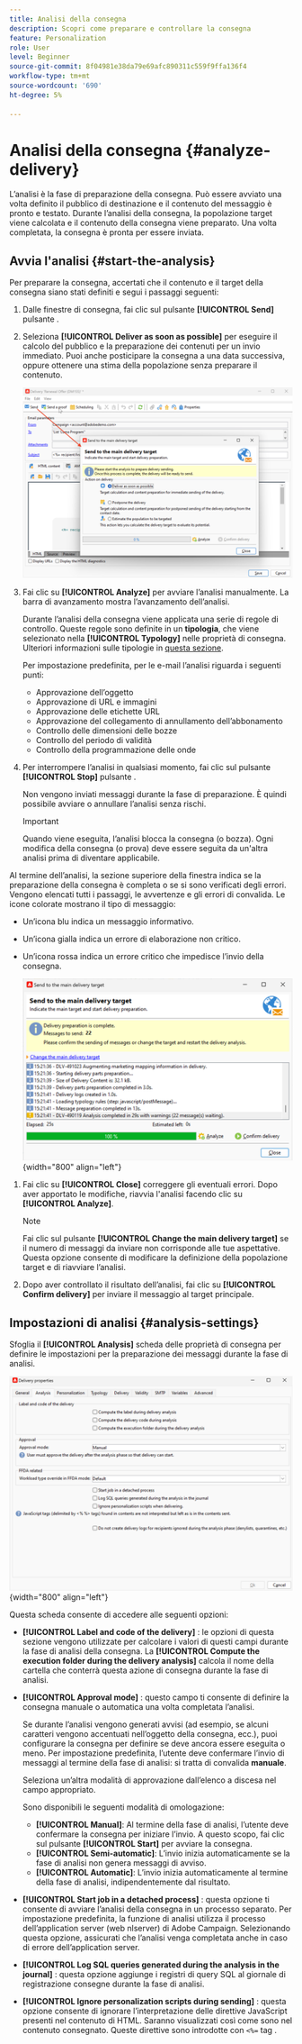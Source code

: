 ```yaml
---
title: Analisi della consegna
description: Scopri come preparare e controllare la consegna
feature: Personalization
role: User
level: Beginner
source-git-commit: 8f04981e38da79e69afc890311c559f9ffa136f4
workflow-type: tm+mt
source-wordcount: '690'
ht-degree: 5%

---
```


# Analisi della consegna {#analyze-delivery}

L’analisi è la fase di preparazione della consegna. Può essere avviato una volta definito il pubblico di destinazione e il contenuto del messaggio è pronto e testato. Durante l’analisi della consegna, la popolazione target viene calcolata e il contenuto della consegna viene preparato. Una volta completata, la consegna è pronta per essere inviata.

## Avvia l&#39;analisi {#start-the-analysis}

Per preparare la consegna, accertati che il contenuto e il target della consegna siano stati definiti e segui i passaggi seguenti:

1. Dalle finestre di consegna, fai clic sul pulsante **[!UICONTROL Send]** pulsante .
1. Seleziona **[!UICONTROL Deliver as soon as possible]** per eseguire il calcolo del pubblico e la preparazione dei contenuti per un invio immediato. Puoi anche posticipare la consegna a una data successiva, oppure ottenere una stima della popolazione senza preparare il contenuto.

   ![](assets/delivery-analysis-start.png)

1. Fai clic su **[!UICONTROL Analyze]** per avviare l’analisi manualmente. La barra di avanzamento mostra l’avanzamento dell’analisi.

   Durante l’analisi della consegna viene applicata una serie di regole di controllo. Queste regole sono definite in un **tipologia**, che viene selezionato nella **[!UICONTROL Typology]** nelle proprietà di consegna. Ulteriori informazioni sulle tipologie in [questa sezione](../../automation/campaign-opt/campaign-typologies.md).

   Per impostazione predefinita, per le e-mail l’analisi riguarda i seguenti punti:

   * Approvazione dell’oggetto
   * Approvazione di URL e immagini
   * Approvazione delle etichette URL
   * Approvazione del collegamento di annullamento dell’abbonamento
   * Controllo delle dimensioni delle bozze
   * Controllo del periodo di validità
   * Controllo della programmazione delle onde


1. Per interrompere l’analisi in qualsiasi momento, fai clic sul pulsante **[!UICONTROL Stop]** pulsante .

   Non vengono inviati messaggi durante la fase di preparazione. È quindi possibile avviare o annullare l’analisi senza rischi.

   >[!IMPORTANT]
   >
   >Quando viene eseguita, l’analisi blocca la consegna (o bozza). Ogni modifica della consegna (o prova) deve essere seguita da un&#39;altra analisi prima di diventare applicabile.

Al termine dell’analisi, la sezione superiore della finestra indica se la preparazione della consegna è completa o se si sono verificati degli errori. Vengono elencati tutti i passaggi, le avvertenze e gli errori di convalida. Le icone colorate mostrano il tipo di messaggio:

* Un’icona blu indica un messaggio informativo.
* Un’icona gialla indica un errore di elaborazione non critico.
* Un’icona rossa indica un errore critico che impedisce l’invio della consegna.

   ![](assets/delivery-analysis-results.png){width="800" align="left"}

1. Fai clic su **[!UICONTROL Close]** correggere gli eventuali errori. Dopo aver apportato le modifiche, riavvia l&#39;analisi facendo clic su **[!UICONTROL Analyze]**.

   >[!NOTE]
   >
   >Fai clic sul pulsante **[!UICONTROL Change the main delivery target]** se il numero di messaggi da inviare non corrisponde alle tue aspettative. Questa opzione consente di modificare la definizione della popolazione target e di riavviare l’analisi.

1. Dopo aver controllato il risultato dell’analisi, fai clic su **[!UICONTROL Confirm delivery]** per inviare il messaggio al target principale.


## Impostazioni di analisi {#analysis-settings}

Sfoglia il **[!UICONTROL Analysis]** scheda delle proprietà di consegna per definire le impostazioni per la preparazione dei messaggi durante la fase di analisi.

![](assets/delivery-properties-analysis-tab.png){width="800" align="left"}

Questa scheda consente di accedere alle seguenti opzioni:

* **[!UICONTROL Label and code of the delivery]** : le opzioni di questa sezione vengono utilizzate per calcolare i valori di questi campi durante la fase di analisi della consegna. La **[!UICONTROL Compute the execution folder during the delivery analysis]** calcola il nome della cartella che conterrà questa azione di consegna durante la fase di analisi.

* **[!UICONTROL Approval mode]** : questo campo ti consente di definire la consegna manuale o automatica una volta completata l’analisi.

   Se durante l’analisi vengono generati avvisi (ad esempio, se alcuni caratteri vengono accentuati nell’oggetto della consegna, ecc.), puoi configurare la consegna per definire se deve ancora essere eseguita o meno. Per impostazione predefinita, l’utente deve confermare l’invio di messaggi al termine della fase di analisi: si tratta di convalida **manuale**.

   Seleziona un’altra modalità di approvazione dall’elenco a discesa nel campo appropriato.

   Sono disponibili le seguenti modalità di omologazione:

   * **[!UICONTROL Manual]**: Al termine della fase di analisi, l’utente deve confermare la consegna per iniziare l’invio. A questo scopo, fai clic sul pulsante **[!UICONTROL Start]** per avviare la consegna.
   * **[!UICONTROL Semi-automatic]**: L’invio inizia automaticamente se la fase di analisi non genera messaggi di avviso.
   * **[!UICONTROL Automatic]**: L’invio inizia automaticamente al termine della fase di analisi, indipendentemente dal risultato.

* **[!UICONTROL Start job in a detached process]** : questa opzione ti consente di avviare l’analisi della consegna in un processo separato. Per impostazione predefinita, la funzione di analisi utilizza il processo dell’application server (web nlserver) di Adobe Campaign. Selezionando questa opzione, assicurati che l’analisi venga completata anche in caso di errore dell’application server.
* **[!UICONTROL Log SQL queries generated during the analysis in the journal]** : questa opzione aggiunge i registri di query SQL al giornale di registrazione consegne durante la fase di analisi.
* **[!UICONTROL Ignore personalization scripts during sending]** : questa opzione consente di ignorare l’interpretazione delle direttive JavaScript presenti nel contenuto di HTML. Saranno visualizzati così come sono nel contenuto consegnato. Queste direttive sono introdotte con `<%=` tag .



